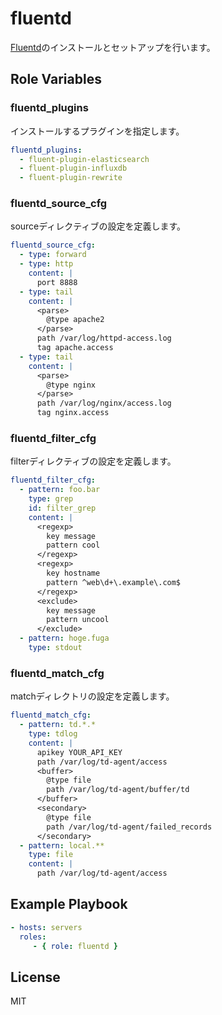 fluentd
=========

[Fluentd](https://www.fluentd.org/)のインストールとセットアップを行います。


Role Variables
--------------

### fluentd_plugins

インストールするプラグインを指定します。

```yml
fluentd_plugins:
  - fluent-plugin-elasticsearch
  - fluent-plugin-influxdb
  - fluent-plugin-rewrite
```

### fluentd_source_cfg

sourceディレクティブの設定を定義します。

```yml
fluentd_source_cfg:
  - type: forward
  - type: http
    content: |
      port 8888
  - type: tail
    content: |
      <parse>
        @type apache2
      </parse>
      path /var/log/httpd-access.log
      tag apache.access
  - type: tail
    content: |
      <parse>
        @type nginx
      </parse>
      path /var/log/nginx/access.log
      tag nginx.access
```


### fluentd_filter_cfg

filterディレクティブの設定を定義します。

```yml
fluentd_filter_cfg:
  - pattern: foo.bar
    type: grep
    id: filter_grep
    content: |
      <regexp>
        key message
        pattern cool
      </regexp>
      <regexp>
        key hostname
        pattern ^web\d+\.example\.com$
      </regexp>
      <exclude>
        key message
        pattern uncool
      </exclude>
  - pattern: hoge.fuga
    type: stdout
```


### fluentd_match_cfg

matchディレクトリの設定を定義します。

```yml
fluentd_match_cfg:
  - pattern: td.*.*
    type: tdlog
    content: |
      apikey YOUR_API_KEY
      path /var/log/td-agent/access
      <buffer>
        @type file
        path /var/log/td-agent/buffer/td
      </buffer>
      <secondary>
        @type file
        path /var/log/td-agent/failed_records
      </secondary>
  - pattern: local.**
    type: file
    content: |
      path /var/log/td-agent/access
```

Example Playbook
----------------

```yml
- hosts: servers
  roles:
     - { role: fluentd }
```

License
-------

MIT
